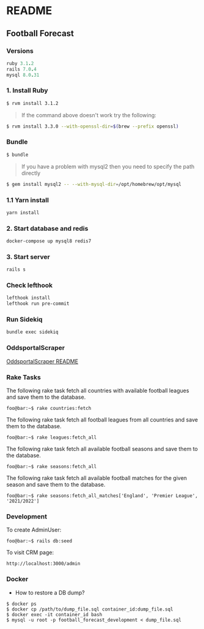 # README

## Football Forecast


### Versions

```rb
ruby 3.1.2
rails 7.0.4
mysql 8.0.31
```

### 1. Install Ruby

```bash
$ rvm install 3.1.2
```

> If the command above doesn't work try the following:

```bash
$ rvm install 3.3.0 --with-openssl-dir=$(brew --prefix openssl)
```

### Bundle

```bash
$ bundle
```

> If you have a problem with mysql2 then you need to specify the path directly

```bash
$ gem install mysql2 -- --with-mysql-dir=/opt/homebrew/opt/mysql
```

### 1.1 Yarn install

```bash
yarn install
```

### 2. Start database and redis

```bash
docker-compose up mysql8 redis7
```
### 3. Start server

```bash
rails s
```

### Check lefthook

```bash
lefthook install
lefthook run pre-commit
```

### Run Sidekiq

```bash
bundle exec sidekiq
```

### OddsportalScraper

[OddsportalScraper README](gems/oddsportal_scraper/README.md)

### Rake Tasks

The following rake task fetch all countries with available football leagues and save them to the database.

```console
foo@bar:~$ rake countries:fetch
```

The following rake task fetch all football leagues from all countries and save them to the database.

```console
foo@bar:~$ rake leagues:fetch_all
```

The following rake task fetch all available football seasons and save them to the database.

```console
foo@bar:~$ rake seasons:fetch_all
```

The following rake task fetch all available football matches for the given season and save them to the database.

```console
foo@bar:~$ rake seasons:fetch_all_matches['England', 'Premier League', '2021/2022']
```

### Development

To create AdminUser:

```console
foo@bar:~$ rails db:seed
```

To visit CRM page:

`http://localhost:3000/admin`


### Docker


- How to restore a DB dump?

```
$ docker ps
$ docker cp /path/to/dump_file.sql container_id:dump_file.sql
$ docker exec -it container_id bash
$ mysql -u root -p football_forecast_development < dump_file.sql
```
